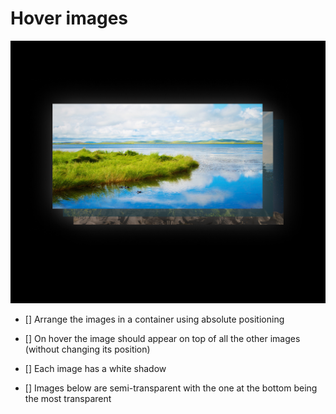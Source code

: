 # Hover images

![example](hover-images-example.png)

* [] Arrange the images in a container using absolute positioning

* [] On hover the image should appear on top of all the other images (without changing its position)

* [] Each image has a white shadow

* [] Images below are semi-transparent with the one at the bottom being the most transparent
